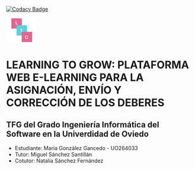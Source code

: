 [![Codacy Badge](https://app.codacy.com/project/badge/Grade/30f2ee2b83af4376b7c9804aca6eb2d5)](https://www.codacy.com?utm_source=github.com&amp;utm_medium=referral&amp;utm_content=UO264033/learningToGrow_TFG_UO264033&amp;utm_campaign=Badge_Grade)

![Screenshot](src/main/resources/static/img/logo.png) 
# LEARNING TO GROW: PLATAFORMA WEB E-LEARNING PARA LA ASIGNACIÓN, ENVÍO Y CORRECCIÓN DE LOS DEBERES

## TFG del Grado Ingeniería Informática del Software en la Univerdidad de Oviedo

- Estudiante: María González Gancedo - UO264033
- Tutor: Miguel Sánchez Santillán 
- Cotutor: Natalia Sánchez Fernández
